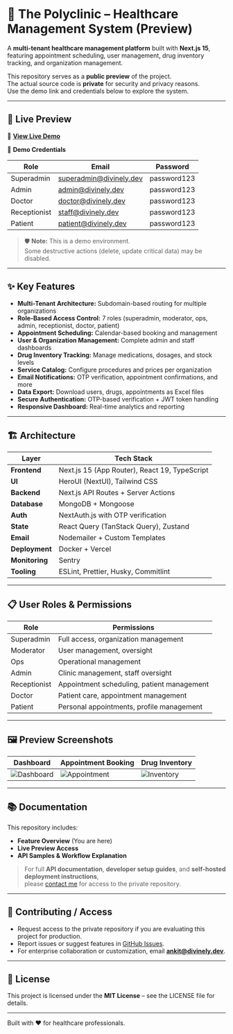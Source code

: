 # 🏥 The Polyclinic – Healthcare Management System (Preview)

A **multi-tenant healthcare management platform** built with **Next.js 15**, featuring appointment scheduling, user management, drug inventory tracking, and organization management.  

This repository serves as a **public preview** of the project.  
The actual source code is **private** for security and privacy reasons.  
Use the demo link and credentials below to explore the system.

---

## 🚀 Live Preview

🔗 **[View Live Demo](https://demo.divinely.dev)**  

👤 **Demo Credentials**

| Role        | Email             | Password      |
|------------|----------------|--------------|
| Superadmin | superadmin@divinely.dev | password123 |
| Admin      | admin@divinely.dev     | password123 |
| Doctor     | doctor@divinely.dev   | password123 |
| Receptionist  | staff@divinely.dev     | password123 |
| Patient    | patient@divinely.dev   | password123 |

> 🛡️ **Note:** This is a demo environment.  
> Some destructive actions (delete, update critical data) may be disabled.

---

## ✨ Key Features

- **Multi-Tenant Architecture:** Subdomain-based routing for multiple organizations  
- **Role-Based Access Control:** 7 roles (superadmin, moderator, ops, admin, receptionist, doctor, patient)  
- **Appointment Scheduling:** Calendar-based booking and management  
- **User & Organization Management:** Complete admin and staff dashboards  
- **Drug Inventory Tracking:** Manage medications, dosages, and stock levels  
- **Service Catalog:** Configure procedures and prices per organization  
- **Email Notifications:** OTP verification, appointment confirmations, and more  
- **Data Export:** Download users, drugs, appointments as Excel files  
- **Secure Authentication:** OTP-based verification + JWT token handling  
- **Responsive Dashboard:** Real-time analytics and reporting  

---

## 🏗️ Architecture

| Layer         | Tech Stack |
|--------------|-----------|
| **Frontend** | Next.js 15 (App Router), React 19, TypeScript |
| **UI** | HeroUI (NextUI), Tailwind CSS |
| **Backend** | Next.js API Routes + Server Actions |
| **Database** | MongoDB + Mongoose |
| **Auth** | NextAuth.js with OTP verification |
| **State** | React Query (TanStack Query), Zustand |
| **Email** | Nodemailer + Custom Templates |
| **Deployment** | Docker + Vercel |
| **Monitoring** | Sentry |
| **Tooling** | ESLint, Prettier, Husky, Commitlint |

---

## 📋 User Roles & Permissions

| Role        | Permissions |
|------------|-------------|
| Superadmin | Full access, organization management |
| Moderator  | User management, oversight |
| Ops        | Operational management |
| Admin      | Clinic management, staff oversight |
| Receptionist | Appointment scheduling, patient management |
| Doctor     | Patient care, appointment management |
| Patient    | Personal appointments, profile management |

---

## 🖼️ Preview Screenshots

| Dashboard | Appointment Booking | Drug Inventory |
|----------|-------------------|---------------|
| ![Dashboard](./screenshots/dashboard.png) | ![Appointment](./screenshots/appointment.png) | ![Inventory](./screenshots/inventory.png) |

---

## 📚 Documentation

This repository includes:

- **Feature Overview** (You are here)
- **Live Preview Access**
- **API Samples & Workflow Explanation**

> For full **API documentation**, **developer setup guides**, and **self-hosted deployment instructions**,  
> please [contact me](mailto:ankit@divinely.dev) for access to the private repository.

---

## 🤝 Contributing / Access

- Request access to the private repository if you are evaluating this project for production.
- Report issues or suggest features in [GitHub Issues](../../issues).
- For enterprise collaboration or customization, email **ankit@divinely.dev**.

---

## 📄 License

This project is licensed under the **MIT License** – see the LICENSE file for details.

---

Built with ❤️ for healthcare professionals.
